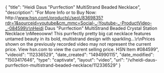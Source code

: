 {
    "title": "Heidi Daus \"Purrfection\" MultiStrand Beaded Necklace",
    "description": "For More Info or to Buy Now: http:\/\/www.hsn.com\/products\/seo\/8369835?rdr=1&sourceid=youtube&cm_mmc=Social-_-Youtube-_-ProductVideo-_-084599\r\nHeidi Daus \"Purrfection\" MultiStrand Beaded Crystal Station Necklace \nMeeooww! This purrfectly pretty big cat necklace features untamed beauty in its bold, multistrand design with sparkling...\r\nPrices shown on the previously recorded video may not represent the current price.  View hsn.com to view the current selling price. HSN Item #084599",
    "videoid": "112336529",
    "date_created": "1494990115",
    "date_modified": "1503417646",
    "type": "captivate",
    "layout": "video",
    "url": "\/v\/heidi-daus-purrfection-multistrand-beaded-necklace\/112336529"
}